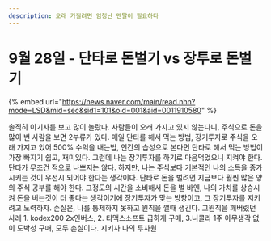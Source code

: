 ```yaml
---
description: 오래 가질려면 엄청난 멘탈이 필요하다
---
```


# 9월 28일 - 단타로 돈벌기 vs 장투로 돈벌기

{% embed url="https://news.naver.com/main/read.nhn?mode=LSD&mid=sec&sid1=101&oid=001&aid=0011910580" %}

솔직히 이기사를 보고 많이 놀랐다. 사람들이 오래 가지고 있지 않는다니, 주식으로 돈을 많이 번 사람을 보면 2부류가 있다. 매일 단타를 해서 먹는 방법, 장기투자로 주식을 오래 가지고 있어 500% 수익을 내는법, 인간의 습성으로 본다면 단타로 해서 먹는 방법이 가장 빠지기 쉽고, 재미있다. 그런데 나는 장기투자를 하기로 마음먹었으니 지켜야 한다. 단타가 무조건 적으로 나쁘지는 않다. 하지만, 나는 주식보다 기본적인 나의 소득을 증가 시키는 것이 우선시 되어야 한다는 생각이다. 단타로 돈을 벌려면 지금보다 훨씬 많은 양의 주식 공부를 해야 한다. 그정도의 시간을 소비해서 돈을 벌 바엔, 나의 가치를 상승시켜 돈을 버는것이 더 좋다는 생각이기에 장기투자가 맞는 방향이고, 그 장기투자를 지키려고 노력하자. 손실은, 나를 통제하지 못하고 원칙을 깰때 생긴다. 그원칙을 깨버렸던 사례 1. kodex200 2x인버스, 2. 티맥스소프트 급하게 구매, 3.니콜라 1주 아무생각 없이 도박성 구매, 모두 손실이다. 지키자 나의 투자원


